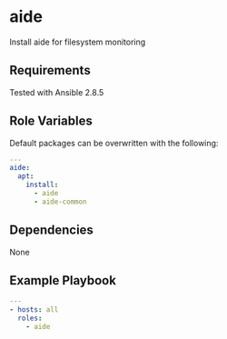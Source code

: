 aide
========

Install aide for filesystem monitoring

Requirements
------------

Tested with Ansible 2.8.5

Role Variables
--------------

Default packages can be overwritten with the following:

```yaml
---
aide:
  apt:
    install:
      - aide
      - aide-common
```

Dependencies
------------

None

Example Playbook
----------------

```yaml
---
- hosts: all
  roles:
    - aide
```